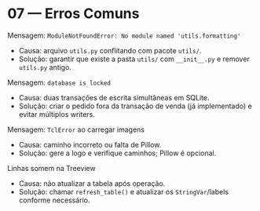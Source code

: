 # 07 — Erros Comuns

Mensagem: `ModuleNotFoundError: No module named 'utils.formatting'`
- Causa: arquivo `utils.py` conflitando com pacote `utils/`.
- Solução: garantir que existe a pasta `utils/` com `__init__.py` e remover `utils.py` antigo.

Mensagem: `database is locked`
- Causa: duas transações de escrita simultâneas em SQLite.
- Solução: criar o pedido fora da transação de venda (já implementado) e evitar múltiplos writers.

Mensagem: `TclError` ao carregar imagens
- Causa: caminho incorreto ou falta de Pillow.
- Solução: gere a logo e verifique caminhos; Pillow é opcional.

Linhas somem na Treeview
- Causa: não atualizar a tabela após operação.
- Solução: chamar `refresh_table()` e atualizar os `StringVar`/labels conforme necessário.
